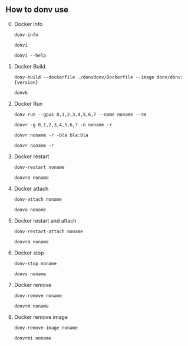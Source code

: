 ## How to donv use

0. Docker Info

    ```
    donv-info
    ```
    ```
    donvi
    ```
    ```
    donvi --help
    ```

1. Docker Build

    ```
    donv-build --dockerfile ./donvdonv/Dockerfile --image donv/donv:{version}
    ```
    ```
    donvb
    ```

2. Docker Run

    ```
    donv run --gpus 0,1,2,3,4,5,6,7 --name noname --rm
    ```
    ```
    donvr -g 0,1,2,3,4,5,6,7 -n noname -r
    ```
    ```
    donvr noname -r -bla bla:bla
    ```
    ```
    donvr noname -r
    ```

3. Docker restart

    ```
    donv-restart noname 
    ```
    ```
    donvre noname 
    ```

4. Docker attach

    ```
    donv-attach noname 
    ```
    ```
    donva noname 
    ```

5. Docker restart and attach

    ```
    donv-restart-attach noname 
    ```
    ```
    donvra noname 
    ```

6. Docker stop

    ```
    donv-stop noname 
    ```
    ```
    donvs noname 
    ```

7. Docker remove

    ```
    donv-remove noname 
    ```
    ```
    donvrm noname 
    ```

8. Docker remove image

    ```
    donv-remove-image noname 
    ```
    ```
    donvrmi noname 
    ```
